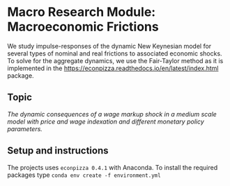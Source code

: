 # Macro Research Module: Macroeconomic Frictions
We study impulse-responses of the dynamic New Keynesian model for several types of nominal and real frictions to associated economic shocks. To solve for the aggregate dynamics, we use the Fair-Taylor method as it is
implemented in the https://econpizza.readthedocs.io/en/latest/index.html package.
## Topic
*The dynamic consequences of a wage markup shock in a medium scale model with price and wage indexation and different monetary policy parameters.*

## Setup and instructions
The projects uses `econpizza 0.4.1` with Anaconda. To install the required packages type `conda env create -f environment.yml`